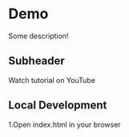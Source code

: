 # Demo
Some description!
## Subheader
Watch tutorial on YouTube

## Local Development
1.Open index.html in your browser
